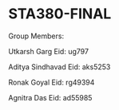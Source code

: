 # STA380-FINAL

Group Members:

Utkarsh Garg
Eid: ug797

Aditya Sindhavad
Eid: aks5253

Ronak Goyal
Eid: rg49394

Agnitra Das
Eid: ad55985

